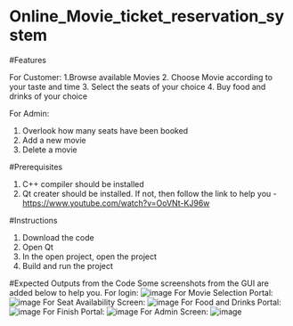 # Online_Movie_ticket_reservation_system
#Features

For Customer:
1.Browse available Movies
2. Choose Movie according to your taste and time
3. Select the seats of your choice
4. Buy food and drinks of your choice

For Admin:
1. Overlook how many seats have been booked
2. Add a new movie
3. Delete a movie 

#Prerequisites
1. C++ compiler should be installed
2. Qt creater should be installed. If not, then follow the link to help you - https://www.youtube.com/watch?v=OoVNt-KJ96w

#Instructions
1. Download the code
2. Open Qt
3. In the open project, open the project
4. Build and run the project

#Expected Outputs from the Code
Some screenshots from the GUI are added below to help you. 
For login:
![image](https://github.com/AbeerFiaz/Online_Movie_ticket_reservation_system/assets/155236512/6188caf6-19ce-4888-b8e1-3561c904d5cf)
For Movie Selection Portal:
![image](https://github.com/AbeerFiaz/Online_Movie_ticket_reservation_system/assets/155236512/db0bf24c-f7e3-4fa2-ad5f-3f29f62dba80)
For Seat Availability Screen:
![image](https://github.com/AbeerFiaz/Online_Movie_ticket_reservation_system/assets/155236512/b5076841-eddd-4954-945d-db9bc4c4d8a0)
For Food and Drinks Portal:
![image](https://github.com/AbeerFiaz/Online_Movie_ticket_reservation_system/assets/155236512/4ad5f8ca-762b-40dd-970a-fa2f1af2c45a)
For Finish Portal:
![image](https://github.com/AbeerFiaz/Online_Movie_ticket_reservation_system/assets/155236512/028b0afd-984c-4c9d-910d-250cff2dfc43)
For Admin Screen:
![image](https://github.com/AbeerFiaz/Online_Movie_ticket_reservation_system/assets/155236512/bdf05f78-630e-4bbc-a4d7-b80552556c08)




